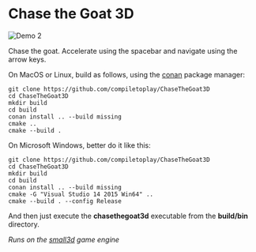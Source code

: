Chase the Goat 3D
=================

![Demo 2](https://cloud.githubusercontent.com/assets/875167/18656844/0dc828a0-7ef5-11e6-884b-706369d682f6.gif)

Chase the goat. Accelerate using the spacebar and navigate using the arrow keys.

On MacOS or Linux, build as follows, using the [conan](https://www.conan.io) package manager:

	git clone https://github.com/compiletoplay/ChaseTheGoat3D
	cd ChaseTheGoat3D
	mkdir build
	cd build
	conan install .. --build missing
	cmake ..
	cmake --build .

On Microsoft Windows, better do it like this:

	git clone https://github.com/compiletoplay/ChaseTheGoat3D
	cd ChaseTheGoat3D
	mkdir build
	cd build
	conan install .. --build missing
	cmake -G "Visual Studio 14 2015 Win64" ..
	cmake --build . --config Release

And then just execute the **chasethegoat3d** executable from the **build/bin** directory.

*Runs on the [small3d](https://github.com/dimi309/small3d) game engine*
